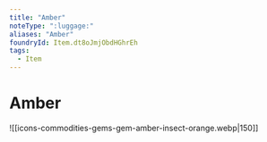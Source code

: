 ```yaml
---
title: "Amber"
noteType: ":luggage:"
aliases: "Amber"
foundryId: Item.dt8oJmjObdHGhrEh
tags:
  - Item
---
```


# Amber
![[icons-commodities-gems-gem-amber-insect-orange.webp|150]]

